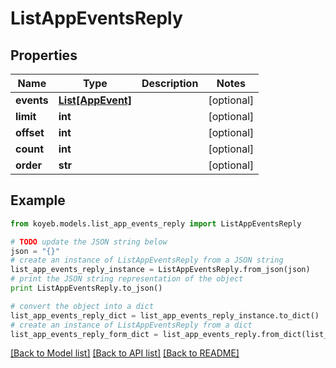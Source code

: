 # ListAppEventsReply


## Properties
Name | Type | Description | Notes
------------ | ------------- | ------------- | -------------
**events** | [**List[AppEvent]**](AppEvent.md) |  | [optional] 
**limit** | **int** |  | [optional] 
**offset** | **int** |  | [optional] 
**count** | **int** |  | [optional] 
**order** | **str** |  | [optional] 

## Example

```python
from koyeb.models.list_app_events_reply import ListAppEventsReply

# TODO update the JSON string below
json = "{}"
# create an instance of ListAppEventsReply from a JSON string
list_app_events_reply_instance = ListAppEventsReply.from_json(json)
# print the JSON string representation of the object
print ListAppEventsReply.to_json()

# convert the object into a dict
list_app_events_reply_dict = list_app_events_reply_instance.to_dict()
# create an instance of ListAppEventsReply from a dict
list_app_events_reply_form_dict = list_app_events_reply.from_dict(list_app_events_reply_dict)
```
[[Back to Model list]](../README.md#documentation-for-models) [[Back to API list]](../README.md#documentation-for-api-endpoints) [[Back to README]](../README.md)


